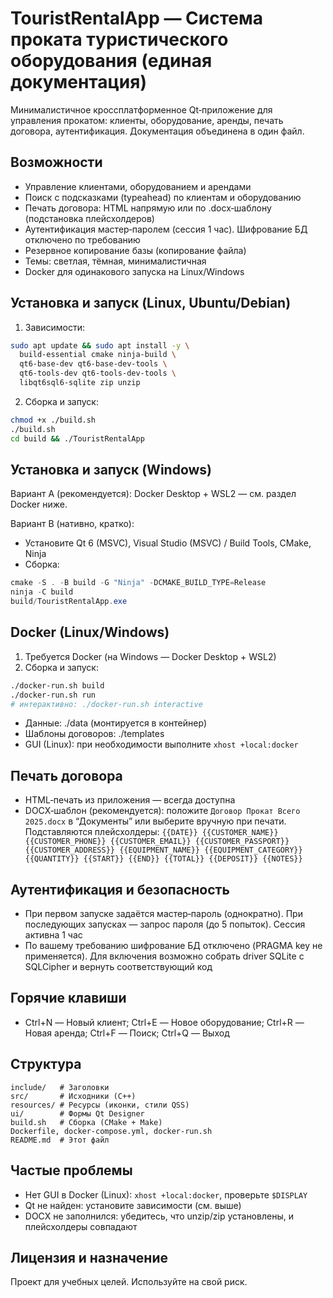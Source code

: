 # TouristRentalApp — Система проката туристического оборудования (единая документация)

Минималистичное кроссплатформенное Qt‑приложение для управления прокатом: клиенты, оборудование, аренды, печать договора, аутентификация. Документация объединена в один файл.

## Возможности
- Управление клиентами, оборудованием и арендами
- Поиск с подсказками (typeahead) по клиентам и оборудованию
- Печать договора: HTML напрямую или по .docx‑шаблону (подстановка плейсхолдеров)
- Аутентификация мастер‑паролем (сессия 1 час). Шифрование БД отключено по требованию
- Резервное копирование базы (копирование файла)
- Темы: светлая, тёмная, минималистичная
- Docker для одинакового запуска на Linux/Windows

## Установка и запуск (Linux, Ubuntu/Debian)
1) Зависимости:
```bash
sudo apt update && sudo apt install -y \
  build-essential cmake ninja-build \
  qt6-base-dev qt6-base-dev-tools \
  qt6-tools-dev qt6-tools-dev-tools \
  libqt6sql6-sqlite zip unzip
```
2) Сборка и запуск:
```bash
chmod +x ./build.sh
./build.sh
cd build && ./TouristRentalApp
```

## Установка и запуск (Windows)
Вариант A (рекомендуется): Docker Desktop + WSL2 — см. раздел Docker ниже.

Вариант B (нативно, кратко):
- Установите Qt 6 (MSVC), Visual Studio (MSVC) / Build Tools, CMake, Ninja
- Сборка:
```powershell
cmake -S . -B build -G "Ninja" -DCMAKE_BUILD_TYPE=Release
ninja -C build
build/TouristRentalApp.exe
```

## Docker (Linux/Windows)
1) Требуется Docker (на Windows — Docker Desktop + WSL2)
2) Сборка и запуск:
```bash
./docker-run.sh build
./docker-run.sh run
# интерактивно: ./docker-run.sh interactive
```
- Данные: ./data (монтируется в контейнер)
- Шаблоны договоров: ./templates
- GUI (Linux): при необходимости выполните `xhost +local:docker`

## Печать договора
- HTML‑печать из приложения — всегда доступна
- DOCX‑шаблон (рекомендуется): положите `Договор Прокат Всего  2025.docx` в “Документы” или выберите вручную при печати. Подставляются плейсхолдеры:
  `{{DATE}} {{CUSTOMER_NAME}} {{CUSTOMER_PHONE}} {{CUSTOMER_EMAIL}} {{CUSTOMER_PASSPORT}} {{CUSTOMER_ADDRESS}} {{EQUIPMENT_NAME}} {{EQUIPMENT_CATEGORY}} {{QUANTITY}} {{START}} {{END}} {{TOTAL}} {{DEPOSIT}} {{NOTES}}`

## Аутентификация и безопасность
- При первом запуске задаётся мастер‑пароль (однократно). При последующих запусках — запрос пароля (до 5 попыток). Сессия активна 1 час
- По вашему требованию шифрование БД отключено (PRAGMA key не применяется). Для включения возможно собрать driver SQLite с SQLCipher и вернуть соответствующий код

## Горячие клавиши
- Ctrl+N — Новый клиент; Ctrl+E — Новое оборудование; Ctrl+R — Новая аренда; Ctrl+F — Поиск; Ctrl+Q — Выход

## Структура
```
include/   # Заголовки
src/       # Исходники (C++)
resources/ # Ресурсы (иконки, стили QSS)
ui/        # Формы Qt Designer
build.sh   # Сборка (CMake + Make)
Dockerfile, docker-compose.yml, docker-run.sh
README.md  # Этот файл
```

## Частые проблемы
- Нет GUI в Docker (Linux): `xhost +local:docker`, проверьте `$DISPLAY`
- Qt не найден: установите зависимости (см. выше)
- DOCX не заполнился: убедитесь, что unzip/zip установлены, и плейсхолдеры совпадают

## Лицензия и назначение
Проект для учебных целей. Используйте на свой риск.